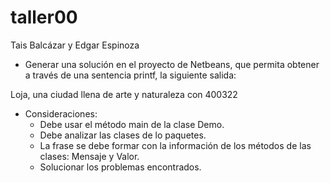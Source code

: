 # taller00

Tais Balcázar y Edgar Espinoza 

* Generar una solución en el proyecto de Netbeans, que permita obtener a través de una sentencia printf, la siguiente salida:

Loja, una ciudad llena de arte y naturaleza con 400322

* Consideraciones:
	* Debe usar el método main de la clase Demo.
	* Debe analizar las clases de lo paquetes.
	* La frase se debe formar con la información de los métodos de las clases: Mensaje y Valor.
	* Solucionar los problemas encontrados.
